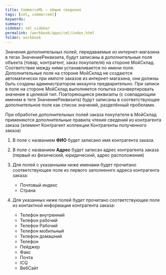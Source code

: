 ```yaml
---
title: CommerceML — общие сведения
tags: [cml, commerceml]
keywords:
summary:
sidebar: cml_sidebar
permalink: /workbook/apps/cml/index.html
folder: workbook
---
```


Значения дополнительных полей, передаваемые из интернет-магазина в тегах ЗначениеРеквизита, 
будут записаны в дополнительные поля объекта (товар, контрагент, заказ покупателя) на стороне МойСклад. 
Соответствие между ними устанавливается по имени поля. 
Дополнительные поля на стороне МойСклад не создаются автоматически при импоте заказов из интернет-магазина, 
они должны быть созданы администратором аккаунта предварительно. 
При записи в поле на стороне МойСклад выполняется попытка сконвертировать значение в целевой тип. 
Повторяющиеся реквизиты (с совпадающим именем в теге ЗначениеРеквизита) будут записаны в соответствующее дополнительное поле как список значений, разделённый пробелами.

При обработке дополнительных полей заказа покупателя в МойСклад 
применяются дополнительные правила чтения сведений из контрагента заказа 
(элемент Контрагент коллекции Контрагенты полученного заказа)

1. В поле с названием **ФИО** будет записано имя контрагента заказа.
1. В поле с названием **Адрес** будет записан адрес контрагента заказа (первый из физический, юридический, адрес расположения)
1. Для полей с указанными ниже именами будет прочитано соответствующее поле из первого заполненнго адреса контрагента заказа:

   + Почтовый индекс
   + Страна

1. Для указанных ниже полей будет прочитано соответствующее поле из контактной информации контрагента заказа:

   + Телефон внутренний
   + Телефон рабочий
   + Телефон Рабочий
   + Телефон мобильный
   + Телефон домашний
   + Телефон
   + Пейджер
   + Факс
   + Почта
   + ICQ
   + ВебСайт